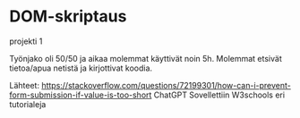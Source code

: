# DOM-skriptaus
projekti 1

Työnjako oli 50/50 ja aikaa molemmat käyttivät noin 5h.
Molemmat etsivät tietoa/apua netistä ja kirjottivat koodia. 

Lähteet: 
https://stackoverflow.com/questions/72199301/how-can-i-prevent-form-submission-if-value-is-too-short
ChatGPT
Sovellettiin W3schools eri tutorialeja
